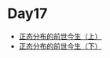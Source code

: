 # Day17

- [正态分布的前世今生（上）](http://songshuhui.net/archives/76501)
- [正态分布的前世今生（下）](http://songshuhui.net/archives/77386)




